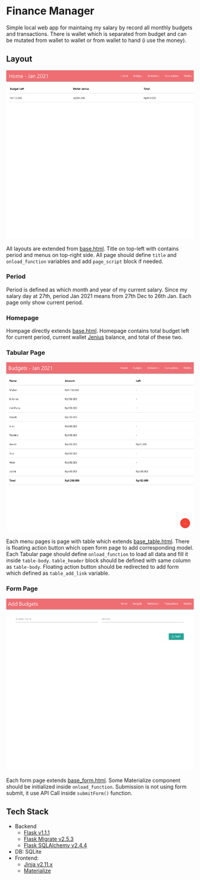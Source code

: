 # Finance Manager

Simple local web app for maintaing my salary by record all monthly budgets and transactions. There is wallet which is separated from budget and can be mutated from wallet to wallet or from wallet to hand (i use the money).

## Layout

![Homepage](doc/home.png)

All layouts are extended from [base.html](/templates/base.html). Title on top-left with contains period and menus on top-right side. All page should define `title` and `onload_function` variables and add `page_script` block if needed.

### Period

Period is defined as which month and year of my current salary. Since my salary day at 27th, period Jan 2021 means from 27th Dec to 26th Jan. Each page only show current period.

### Homepage

Hompage directly extends [base.html](/templates/base.html). Homepage contains total budget left for current period, current wallet [Jenius](https://www.jenius.com/) balance, and total of these two.

### Tabular Page

![Tabular Page](/doc/tabular.png)

Each menu pages is page with table which extends [base_table.html](/templates/base_table.html). There is floating action button which open form page to add corresponding model. Each Tabular page should define `onload_function` to load all data and fill it inside `table-body`. `table_header` block should be defined with same column as `table-body`. Floating action button should be redirected to add form which defined as `table_add_link` variable.

### Form Page

![Form Page](/doc/formpage.png)

Each form page extends [base_form.html](/templates/base_form.html). Some Materialize component should be initialized inside `onload_function`. Submission is not using form submit, it use API Call inside `submitForm()` function.


## Tech Stack
- Backend
  - [Flask v1.1.1](https://pypi.org/project/Flask/1.1.1/)
  - [Flask Migrate v2.5.3](https://pypi.org/project/Flask-Migrate/2.5.3/)
  - [Flask SQLAlchemy v2.4.4](https://pypi.org/project/Flask-SQLAlchemy/2.4.4/)
- DB: SQLite
- Frontend:
  - [Jinja v2.11.x](https://jinja.palletsprojects.com/en/2.11.x/)
  - [Materialize](https://materializecss.com/)
